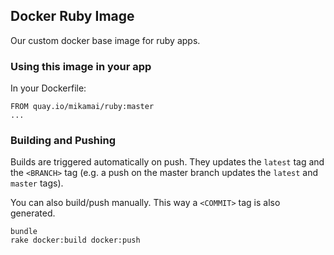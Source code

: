 ## Docker Ruby Image

Our custom docker base image for ruby apps.


### Using this image in your app

In your Dockerfile:

```
FROM quay.io/mikamai/ruby:master
...
```

### Building and Pushing

Builds are triggered automatically on push. They updates the `latest` tag and the `<BRANCH>` tag (e.g. a push on the master branch updates the `latest` and `master` tags).

You can also build/push manually. This way a `<COMMIT>` tag is also generated.

```
bundle
rake docker:build docker:push
```

